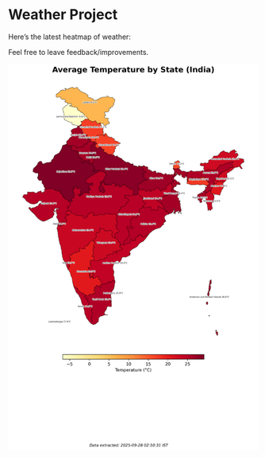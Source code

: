 # Weather Project

Here’s the latest heatmap of weather:

Feel free to leave feedback/improvements.

![India Heatmap](docs/assets/india_heatmap.png?v=D84BC1)
